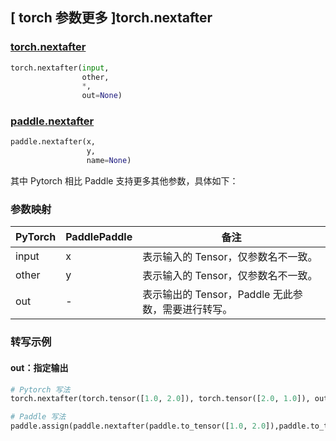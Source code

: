 ## [ torch 参数更多 ]torch.nextafter

### [torch.nextafter](https://pytorch.org/docs/2.0/generated/torch.nextafter.html?highlight=nextafter#torch.nextafter)

```python
torch.nextafter(input,
                other,
                *,
                out=None)
```

### [paddle.nextafter](https://www.paddlepaddle.org.cn/documentation/docs/zh/api/paddle/nextafter_cn.html)

```python
paddle.nextafter(x,
                 y,
                 name=None)
```

其中 Pytorch 相比 Paddle 支持更多其他参数，具体如下：
### 参数映射
| PyTorch       | PaddlePaddle | 备注                                                   |
| ------------- | ------------ | ------------------------------------------------------ |
| input |  x  | 表示输入的 Tensor，仅参数名不一致。  |
| other |  y  | 表示输入的 Tensor，仅参数名不一致。  |
|  out  |  -  | 表示输出的 Tensor，Paddle 无此参数，需要进行转写。    |


### 转写示例
#### out：指定输出
```python
# Pytorch 写法
torch.nextafter(torch.tensor([1.0, 2.0]), torch.tensor([2.0, 1.0]), out=y)

# Paddle 写法
paddle.assign(paddle.nextafter(paddle.to_tensor([1.0, 2.0]),paddle.to_tensor([2.0, 1.0])), y)
```
